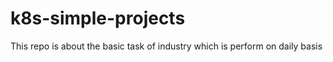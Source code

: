 # k8s-simple-projects
This repo is about the basic task of industry which is perform on daily basis

